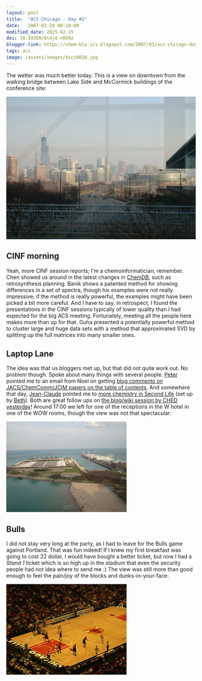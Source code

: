 ```yaml
---
layout: post
title:  "ACS Chicago - Day #2"
date:   2007-03-29 00:10:00
modified_date: 2025-02-15
doi: 10.59350/6t4jd-n0892
blogger-link: https://chem-bla-ics.blogspot.com/2007/03/acs-chicago-day-2.html
tags: acs
image: /assets/images/dsci0028.jpg
---
```


The wetter was much better today. This is a view on downtown from the walking bridge between Lake Side and McCormick
buildings of the conference site:

![](/assets/images/dsci0028.jpg)

## CINF morning

Yeah, more CINF session reports; I'm a chemoinformatician, remember. Chen showed us around in the latest changes in
[ChemDB](http://cdb.ics.uci.edu/CHEM/Web/), such as retrosynthesis planning. Banik shows a patented method for
showing differences in a set of spectra, though his examples were not really impressive; if the method is really
powerful, the examples might have been picked a bit more careful. And I have to say, in retrospect, I found the
presentations in the CINF sessions typically of lower quality than I had expected for the big ACS meeting. Fortunately,
meeting all the people here makes more than up for that. Guha presented a potentially powerful method to cluster
large and huge data sets with a method that approximated SVD by splitting up the full matrices into many smaller ones.

## Laptop Lane

The idea was that us bloggers met up, but that did not quite work out. No problem though. Spoke about many things
with several people. [Peter](http://wwmm.ch.cam.ac.uk/blogs/murrayrust/) pointed me to an email from Noel on getting
[blog comments on JACS/ChemComm/JCIM papers on the table of contents](http://chemicalblogspace.blogspot.com/2007/03/jacs-toc-featuring-your-review.html).
And somewhere that day, [Jean-Claude](http://usefulchem.blogspot.com/) pointed me to
[more chemistry in Second Life](http://usefulchem.blogspot.com/2007/03/communicating-chemistry-at-acs.html)
(set up by [Beth](http://bethssecondlife.blogspot.com/)). Both are great follow ups on
[the blog/wiki session by CHED yesterday](http://chem-bla-ics.blogspot.com/2007/03/acs-chicago-day-1.html)!
Around 17:00 we left for one of the receptions in the W hotel in one of the WOW rooms, though the view was not that spectacular:

![](/assets/images/dsci0037.jpg)

## Bulls

I did not stay very long at the party, as I had to leave for the Bulls game against Portland. That was fun indeed!
If I knew my first breakfast was going to cost 22 dollar, I would have bought a better ticket, but now I had a
*Stand 1* ticket which is so high up in the stadium that even the security people had not idea where to send
me :) The view was still more than good enough to feel the pain/joy of the blocks and dunks-in-your-face:

![](/assets/images/dsci0042.jpg)
